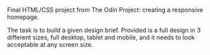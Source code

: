 Final HTML/CSS project from The Odin Project: creating a responsive homepage.

The task is to build a given design brief. Provided is a full design in 3 different sizes, full desktop, tablet and mobile, and it needs to look acceptable at any screen size.
